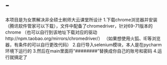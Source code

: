 # -
本项目是为女票解决非全硕士刷师大云课堂所设计
1.下载chrome浏览器并安装（腾讯软件管家可以下载），文件中配备了chromedriver，针对69-71版本的chrome
（也可以自行到该地址下载对应的驱动http://npm.taobao.org/mirrors/chromedriver/）
（如果想使用火狐、IE等浏览器，有条件的可以自行更改代码）
2.自行导入selenium模块，本人是在pycharm环境下运行的
3.然后在main里面将“########”替换成你自己的账号和密码
4.运行就搞定了
